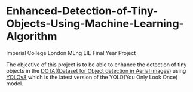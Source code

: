 # Enhanced-Detection-of-Tiny-Objects-Using-Machine-Learning-Algorithm
Imperial College London MEng EIE Final Year Project

The objective of this project is to be able to enhance the detection of tiny objects in the [DOTA((Dataset for Object detection in Aerial images)](https://captain-whu.github.io/DOTA/dataset.html) using [YOLOv8](https://github.com/ultralytics/ultralytics) which is the latest version of the YOLO(You Only Look Once) model.

